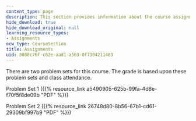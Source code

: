 ```yaml
---
content_type: page
description: This section provides information about the course assignments.
hide_download: true
hide_download_original: null
learning_resource_types:
- Assignments
ocw_type: CourseSection
title: Assignments
uid: 3088c76f-c62e-aad1-a563-0f7394211483
---
```


There are two problem sets for this course. The grade is based upon these problem sets and class attendance.

Problem Set 1 ({{% resource_link a5490905-625b-99fa-4d8e-f70f5f8de09b "PDF" %}})

Problem Set 2 ({{% resource_link 26748d80-8b56-67b1-cd61-29309bf997b9 "PDF" %}})